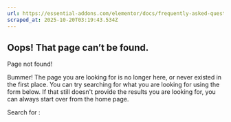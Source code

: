 ```yaml
---
url: https://essential-addons.com/elementor/docs/frequently-asked-questions/elementor-faqs/
scraped_at: 2025-10-20T03:19:43.534Z
---
```


## Oops! That page can’t be found.

Page not found!

Bummer! The page you are looking for is no longer here, or never existed in the first place. You can try searching for what you are looking for using the form below. If that still doesn't provide the results you are looking for, you can always start over from the home page.

Search for :